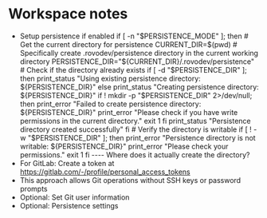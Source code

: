 # Workspace notes

- Setup persistence if enabled if [ -n "$PERSISTENCE_MODE" ]; then # Get the current directory for persistence CURRENT_DIR=$(pwd) # Specifically create .rovodev/persistence directory in the current working directory PERSISTENCE_DIR="${CURRENT_DIR}/.rovodev/persistence" # Check if the directory already exists if [ -d "$PERSISTENCE_DIR" ]; then print_status "Using existing persistence directory: ${PERSISTENCE_DIR}" else print_status "Creating persistence directory: ${PERSISTENCE_DIR}" if ! mkdir -p "$PERSISTENCE_DIR" 2>/dev/null; then print_error "Failed to create persistence directory: ${PERSISTENCE_DIR}" print_error "Please check if you have write permissions in the current directory." exit 1 fi print_status "Persistence directory created successfully" fi # Verify the directory is writable if [ ! -w "$PERSISTENCE_DIR" ]; then print_error "Persistence directory is not writable: ${PERSISTENCE_DIR}" print_error "Please check your permissions." exit 1 fi ---- Where does it actually create the directory?
- For GitLab: Create a token at https://gitlab.com/-/profile/personal_access_tokens
- This approach allows Git operations without SSH keys or password prompts
- Optional: Set Git user information
- Optional: Persistence settings
